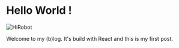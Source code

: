 # Hello World !

![HiRobot](https://s-media-cache-ak0.pinimg.com/originals/f2/3e/8c/f23e8c5197a51c3553fbb4705f0e6383.jpg)

<p>
Welcome to my (b)log. It's build with React and this is my first post.
</p>